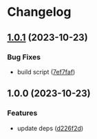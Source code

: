 # Changelog

## [1.0.1](https://github.com/ScribeLabsAI/ScribeMiNode/compare/1.0.0...1.0.1) (2023-10-23)


### Bug Fixes

* build script ([7ef7faf](https://github.com/ScribeLabsAI/ScribeMiNode/commit/7ef7faf4a67ec35e7a0ccf7a6fbef28a0c3160d0))

## 1.0.0 (2023-10-23)


### Features

* update deps ([d226f2d](https://github.com/ScribeLabsAI/ScribeMiNode/commit/d226f2db752d6631a8651a0d7435141fa169dca2))
